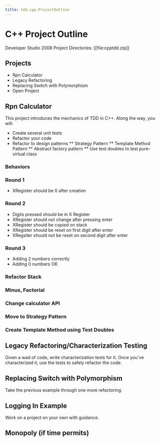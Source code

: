 ```yaml
---
title: tdd.cpp.ProjectOutline
---
```

# C++ Project Outline
Developer Studio 2008 Project Directories: [[file:cpptdd.zip]]

## Projects
* Rpn Calculator
* Legacy Refactoring
* Replacing Switch with Polymorphism
* Open Project

## Rpn Calculator
This project introduces the mechanics of TDD in C++. Along the way, you will:
* Create several unit tests
* Refactor your code
* Refactor to design patterns
** Strategy Pattern
** Template Method Pattern
** Abstract factory pattern
** Use test doubles to test pure-virtual class

### Behaviors
### Round 1
* XRegister should be 0 after creation

### Round 2
* Digits pressed should be in X Register
* XRegister should not change after pressing enter
* XRegister should be copied on stack
* XRegister should be reset on first digit after enter
* XRegsiter should not be reset on second digit after enter

### Round 3
* Adding 2 numbers correctly
* Adding 0 numbers OK

### Refactor Stack
### Minus, Factorial
### Change calculator API
### Move to Strategy Pattern
### Create Template Method using Test Doubles

## Legacy Refactoring/Characterization Testing
Given a wad of code, write characterization tests for it. Once you've characterized it, use the tests to safely refactor the code.

## Replacing Switch with Polymorphism
Take the previous example through one more refactoring.

## Logging In Example
Work on a project on your own with guidance.

## Monopoly (if time permits)
 

